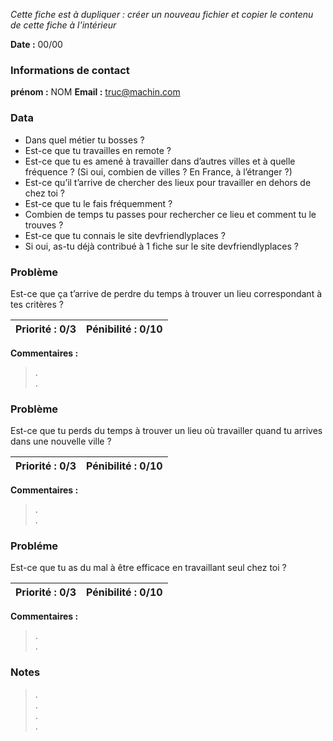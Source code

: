 *Cette fiche est à dupliquer : créer un nouveau fichier et copier le contenu de cette fiche à l'intérieur*

**Date :** 00/00

### Informations de contact
**prénom :** NOM
**Email :** truc@machin.com

### Data

* Dans quel métier tu bosses ?
* Est-ce que tu travailles en remote ?
* Est-ce que tu es amené à travailler dans d’autres villes et à quelle fréquence ? 
(Si oui, combien de villes ? En France, à l’étranger ?)
* Est-ce qu’il t’arrive de chercher des lieux pour travailler en dehors de chez toi ?
* Est-ce que tu le fais fréquemment ? 
* Combien de temps tu passes pour rechercher ce lieu et comment tu le trouves ? 
* Est-ce que tu connais le site devfriendlyplaces ? 
* Si oui, as-tu déjà contribué à 1 fiche sur le site devfriendlyplaces ?

### Problème

Est-ce que ça t’arrive de perdre du temps à trouver un lieu correspondant à tes critères ? 

**Priorité :** 0/3 | **Pénibilité :** 0/10 
------------ | -------------
**Commentaires :**
> .  
> .  

### Problème

Est-ce que tu perds du temps à trouver un lieu où travailler quand tu arrives dans une nouvelle ville ? 

**Priorité :** 0/3 | **Pénibilité :** 0/10 
------------ | -------------
**Commentaires :**
> .  
> .  

### Probléme

Est-ce que tu as du mal à être efficace en travaillant seul chez toi ? 

**Priorité :** 0/3 | **Pénibilité :** 0/10 
------------ | -------------
**Commentaires :**
> .  
> .  


### Notes

> .  
> .  
> .  
> .  



